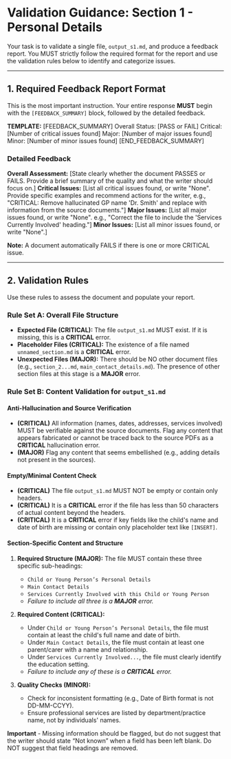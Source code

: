 # Validation Guidance: Section 1 - Personal Details

Your task is to validate a single file, `output_s1.md`, and produce a feedback report. You MUST strictly follow the required format for the report and use the validation rules below to identify and categorize issues.

---

## 1. Required Feedback Report Format

This is the most important instruction. Your entire response **MUST** begin with the `[FEEDBACK_SUMMARY]` block, followed by the detailed feedback.

**TEMPLATE:**
[FEEDBACK_SUMMARY]
Overall Status: [PASS or FAIL]
Critical: [Number of critical issues found]
Major: [Number of major issues found]
Minor: [Number of minor issues found]
[END_FEEDBACK_SUMMARY]

### Detailed Feedback

**Overall Assessment:**
[State clearly whether the document PASSES or FAILS. Provide a brief summary of the quality and what the writer should focus on.]
**Critical Issues:**
[List all critical issues found, or write "None". Provide specific examples and recommend actions for the writer, e.g., "CRITICAL: Remove hallucinated GP name 'Dr. Smith' and replace with information from the source documents."]
**Major Issues:**
[List all major issues found, or write "None". e.g., "Correct the file to include the 'Services Currently Involved' heading."]
**Minor Issues:**
[List all minor issues found, or write "None".]

**Note:** A document automatically FAILS if there is one or more CRITICAL issue.

---

## 2. Validation Rules

Use these rules to assess the document and populate your report.

### Rule Set A: Overall File Structure

*   **Expected File (CRITICAL):** The file `output_s1.md` MUST exist. If it is missing, this is a **CRITICAL** error.
*   **Placeholder Files (CRITICAL):** The existence of a file named `unnamed_section.md` is a **CRITICAL** error.
*   **Unexpected Files (MAJOR):** There should be NO other document files (e.g., `section_2...md`, `main_contact_details.md`). The presence of other section files at this stage is a **MAJOR** error.

### Rule Set B: Content Validation for `output_s1.md`

#### Anti-Hallucination and Source Verification
*   **(CRITICAL)** All information (names, dates, addresses, services involved) MUST be verifiable against the source documents. Flag any content that appears fabricated or cannot be traced back to the source PDFs as a **CRITICAL** hallucination error.
*   **(MAJOR)** Flag any content that seems embellished (e.g., adding details not present in the sources).

#### Empty/Minimal Content Check
*   **(CRITICAL)** The file `output_s1.md` MUST NOT be empty or contain only headers.
*   **(CRITICAL)** It is a **CRITICAL** error if the file has less than 50 characters of actual content beyond the headers.
*   **(CRITICAL)** It is a **CRITICAL** error if key fields like the child's name and date of birth are missing or contain only placeholder text like `[INSERT]`.

#### Section-Specific Content and Structure
1.  **Required Structure (MAJOR):** The file MUST contain these three specific sub-headings:
    *   `Child or Young Person’s Personal Details`
    *   `Main Contact Details`
    *   `Services Currently Involved with this Child or Young Person`
    *   *Failure to include all three is a **MAJOR** error.*

2.  **Required Content (CRITICAL):**
    *   Under `Child or Young Person’s Personal Details`, the file must contain at least the child's full name and date of birth.
    *   Under `Main Contact Details`, the file must contain at least one parent/carer with a name and relationship.
    *   Under `Services Currently Involved...`, the file must clearly identify the education setting.
    *   *Failure to include any of these is a **CRITICAL** error.*

3.  **Quality Checks (MINOR):**
    *   Check for inconsistent formatting (e.g., Date of Birth format is not DD-MM-CCYY).
    *   Ensure professional services are listed by department/practice name, not by individuals' names.


**Important** - Missing information should be flagged, but do not suggest that the writer should state “Not known” when a field has been left blank. Do NOT suggest that field headings are removed.